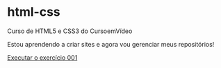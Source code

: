 # html-css
 Curso de HTML5 e CSS3 do CursoemVídeo

 Estou aprendendo a criar sites e agora vou gerenciar meus repositórios!

<a href="https://frontdevvictor.github.io/html-css/exercícios/ex001/index"> Executar o exercício 001</a>